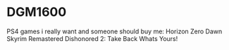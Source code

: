 # DGM1600

PS4 games i really want and someone should buy me:
Horizon Zero Dawn
Skyrim Remastered
Dishonored 2: Take Back Whats Yours!
